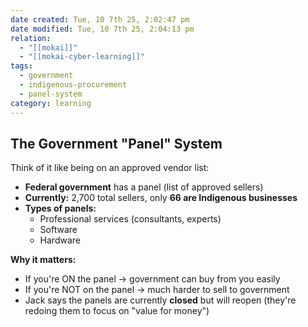 ```yaml
---
date created: Tue, 10 7th 25, 2:02:47 pm
date modified: Tue, 10 7th 25, 2:04:13 pm
relation:
  - "[[mokai]]"
  - "[[mokai-cyber-learning]]"
tags:
  - government
  - indigenous-procurement
  - panel-system
category: learning
---
```

## **The Government "Panel" System**

Think of it like being on an approved vendor list:

- **Federal government** has a panel (list of approved sellers)
- **Currently:** 2,700 total sellers, only **66 are Indigenous businesses**
- **Types of panels:**
    - Professional services (consultants, experts)
    - Software
    - Hardware

**Why it matters:**

- If you're ON the panel → government can buy from you easily
- If you're NOT on the panel → much harder to sell to government
- Jack says the panels are currently **closed** but will reopen (they're redoing them to focus on "value for money")
